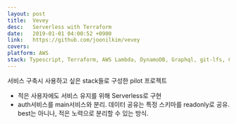```yaml
---
layout: post
title:  Vevey
desc:   Serverless with Terraform
date:   2019-01-01 04:00:52 +0900
link:   https://github.com/joonilkim/vevey
covers:
platform: AWS
stack: Typescript, Terraform, AWS Lambda, DynamoDB, Graphql, git-lfs, Cloudfront, API Gateway
---
```

서비스 구축시 사용하고 싶은 stack들로 구성한 pilot 프로젝트
- 적은 사용자에도 서비스 유지를 위해 Serverless로 구현
- auth서비스를 main서비스와 분리. 데이터 공유는 특정 스키마를 readonly로 공유. best는 아니나, 적은 노력으로 분리할 수 있는 방식.
